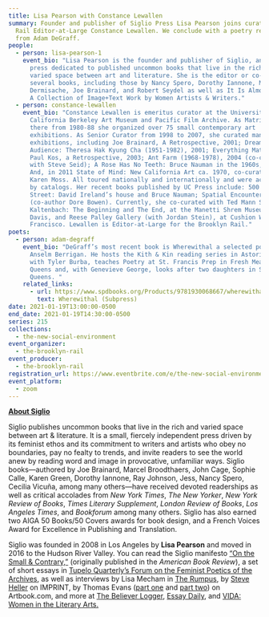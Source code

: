 ```yaml
---
title: Lisa Pearson with Constance Lewallen
summary: Founder and publisher of Siglio Press Lisa Pearson joins curator and
  Rail Editor-at-Large Constance Lewallen. We conclude with a poetry reading
  from Adam DeGraff.
people:
  - person: lisa-pearson-1
    event_bio: "Lisa Pearson is the founder and publisher of Siglio, an independent
      press dedicated to published uncommon books that live in the rich and
      varied space between art and literature. She is the editor or co-editor of
      several books, including those by Nancy Spero, Dorothy Iannone, Mirtha
      Dermisache, Joe Brainard, and Robert Seydel as well as It Is Almost That:
      A Collection of Image+Text Work by Women Artists & Writers."
  - person: constance-lewallen
    event_bio: "Constance Lewallen is emeritus curator at the University of
      California Berkeley Art Museum and Pacific Film Archive. As Matrix curator
      there from 1980-88 she organized over 75 small contemporary art
      exhibitions. As Senior Curator from 1998 to 2007, she curated many major
      exhibitions, including Joe Brainard, A Retrospective, 2001; Dream of the
      Audience: Theresa Hak Kyung Cha (1951-1982), 2001; Everything Matters:
      Paul Kos, a Retrospective, 2003; Ant Farm (1968-1978), 2004 (co-curated
      with Steve Seid); A Rose Has No Teeth: Bruce Nauman in the 1960s, 2007.
      And, in 2011 State of Mind: New California Art ca. 1970, co-curated with
      Karen Moss. All toured nationally and internationally and were accompanied
      by catalogs. Her recent books published by UC Press include: 500 Capp
      Street: David Ireland’s house and Bruce Nauman; Spatial Encounters
      (co-author Dore Bowen). Currently, she co-curated with Ted Mann Stephen
      Kaltenbach: The Beginning and The End, at the Manetti Shrem Museum, UC
      Davis, and Reese Palley Gallery (with Jordan Stein), at Cushion Works, San
      Francisco. Lewallen is Editor-at-Large for the Brooklyn Rail."
poets:
  - person: adam-degraff
    event_bio: "DeGraff’s most recent book is Wherewithal a selected poems edited by
      Anselm Berrigan. He hosts the Kith & Kin reading series in Astoria Queens
      with Tyler Burba, teaches Poetry at St. Francis Prep in Fresh Meadows
      Queens and, with Genevieve George, looks after two daughters in Sunnyside
      Queens. "
    related_links:
      - url: https://www.spdbooks.org/Products/9781930068667/wherewithal.aspx
        text: Wherewithal (Subpress)
date: 2021-01-19T13:00:00-0500
end_date: 2021-01-19T14:30:00-0500
series: 215
collections:
  - the-new-social-environment
event_organizer:
  - the-brooklyn-rail
event_producer:
  - the-brooklyn-rail
registration_url: https://www.eventbrite.com/e/the-new-social-environment-215-lisa-pearson-with-constance-lewallen-tickets-136854913731
event_platform:
  - zoom
---
```

**[About Siglio](http://sigliopress.com/about/)**

Siglio publishes uncommon books that live in the rich and varied space between art & literature. It is a small, fiercely independent press driven by its feminist ethos and its commitment to writers and artists who obey no boundaries, pay no fealty to trends, and invite readers to see the world anew by reading word and image in provocative, unfamiliar ways. Siglio books—authored by Joe Brainard, Marcel Broodthaers, John Cage, Sophie Calle, Karen Green, Dorothy Iannone, Ray Johnson, Jess, Nancy Spero, Cecilia Vicuña, among many others—have received devoted readerships as well as critical accolades from *New York Times*, *The New Yorker*, *New York Review of Books*, *Times Literary Supplement*, *London Review of Books*, *Los Angeles Times*, and *Bookforum* among many others. Siglio has also earned two AIGA 50 Books/50 Covers awards for book design, and a French Voices Award for Excellence in Publishing and Translation.

Siglio was founded in 2008 in Los Angeles by **Lisa Pearson** and moved in 2016 to the Hudson River Valley. You can read the Siglio manifesto [“On the Small & Contrary,”](http://sigliopress.com/wp-content/uploads/2012/09/On_the_Small_and_Contrary.pdf) (originally published in the *American Book Review*), a set of short essays in [Tupelo Quarterly’s Forum on the Feminist Poetics of the Archives](https://www.tupeloquarterly.com/lisa-pearson/), as well as interviews by Lisa Mecham in [The Rumpus](https://therumpus.net/2018/11/the-rumpus-interview-with-siglio-press/), by [Steve Heller](http://www.printmag.com/imprint/google-siglio/ "Steve Heller interviews Lisa Pearson") on IMPRINT, by Thomas Evans ([part one](http://www.artbook.com/interview-siglio.html) and [part two](http://www.artbook.com/blog-interview-siglio-2.html)) on Artbook.com, and more at [The Believer Logger](http://believermag.tumblr.com/post/50504074110/go-forth-vol-7 "The Believer Logger interviews Lisa Pearson"), [Essay Daily](http://sigliopress.com/how-the-book-honors-the-art-essay-daily-interviews-siglio-publisher/), and [VIDA: Women in the Literary Arts.](http://sigliopress.com/taking-cultural-stock-interview-on-vida/ "Lisa Pearson, interviewed at VIDA: Women in the Literary Arts")
